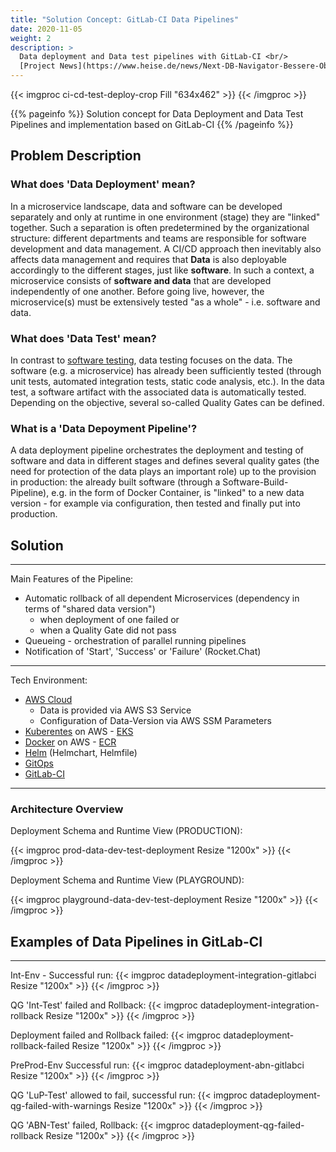 ```yaml
---
title: "Solution Concept: GitLab-CI Data Pipelines"
date: 2020-11-05
weight: 2
description: >
  Data deployment and Data test pipelines with GitLab-CI <br/>
  [Project News](https://www.heise.de/news/Next-DB-Navigator-Bessere-Oberflaeche-und-kuriose-Fehler-7310732.html)
---
```


{{< imgproc ci-cd-test-deploy-crop Fill "634x462" >}}
{{< /imgproc >}}

{{% pageinfo %}}
Solution concept for Data Deployment and Data Test Pipelines and implementation based on GitLab-CI
{{% /pageinfo %}}

## Problem Description

### What does 'Data Deployment' mean?

In a microservice landscape, data and software can be developed separately and only at runtime in one environment (stage) they are "linked" together. Such a separation is often predetermined by the organizational structure: different departments and teams are responsible for software development and data management. A CI/CD approach then inevitably also affects data management and requires that **Data** is also deployable accordingly to the different stages, just like **software**. In such a context, a microservice consists of **software and data** that are developed independently of one another. Before going live, however, the microservice(s) must be extensively tested "as a whole" - i.e. software and data.

### What does 'Data Test' mean?

In contrast to [software testing](https://www.ibm.com/topics/software-testing), data testing focuses on the data. The software (e.g. a microservice) has already been sufficiently tested (through unit tests, automated integration tests, static code analysis, etc.). In the data test, a software artifact with the associated data is automatically tested. Depending on the objective, several so-called Quality Gates can be defined.

### What is a 'Data Depoyment Pipeline'?

A data deployment pipeline orchestrates the deployment and testing of software and data in different stages and defines several quality gates (the need for protection of the data plays an important role) up to the provision in production: the already built software (through a Software-Build-Pipeline), e.g. in the form of Docker Container, is "linked" to a new data version - for example via configuration, then tested and finally put into production.

## Solution

---

Main Features of the Pipeline:

- Automatic rollback of all dependent Microservices (dependency in terms of "shared data version")
  - when deployment of one failed or
  - when a Quality Gate did not pass
- Queueing - orchestration of parallel running pipelines
- Notification of 'Start', 'Success' or 'Failure' (Rocket.Chat)

---

Tech Environment:

- [AWS Cloud](https://aws.amazon.com/)
  - Data is provided via AWS S3 Service
  - Configuration of Data-Version via AWS SSM Parameters
- [Kuberentes](https://kubernetes.io/) on AWS - [EKS](https://aws.amazon.com/eks/)
- [Docker](https://www.docker.com/resources/what-container) on AWS - [ECR](https://aws.amazon.com/ecr/)
- [Helm](https://helm.sh/docs/topics/architecture/) (Helmchart, Helmfile)
- [GitOps](https://www.gitops.tech/)
- [GitLab-CI](https://about.gitlab.com/stages-devops-lifecycle/continuous-integration/)

---

### Architecture Overview
Deployment Schema and Runtime View (PRODUCTION):

{{< imgproc prod-data-dev-test-deployment Resize "1200x" >}}
{{< /imgproc >}}

Deployment Schema and Runtime View (PLAYGROUND):

{{< imgproc playground-data-dev-test-deployment Resize "1200x" >}}
{{< /imgproc >}}

## Examples of Data Pipelines in GitLab-CI

---

Int-Env - Successful run:
{{< imgproc datadeployment-integration-gitlabci Resize "1200x" >}}
{{< /imgproc >}}

QG 'Int-Test' failed and Rollback:
{{< imgproc datadeployment-integration-rollback Resize "1200x" >}}
{{< /imgproc >}}

Deployment failed and Rollback failed:
{{< imgproc datadeployment-rollback-failed Resize "1200x" >}}
{{< /imgproc >}}

PreProd-Env Successful run:
{{< imgproc datadeployment-abn-gitlabci Resize "1200x" >}}
{{< /imgproc >}}

QG 'LuP-Test' allowed to fail, successful run:
{{< imgproc datadeployment-qg-failed-with-warnings Resize "1200x" >}}
{{< /imgproc >}}

QG 'ABN-Test' failed, Rollback:
{{< imgproc datadeployment-qg-failed-rollback Resize "1200x" >}}
{{< /imgproc >}}
